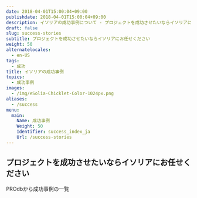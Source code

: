 ```yaml
---
date: 2018-04-01T15:00:04+09:00
publishdate: 2018-04-01T15:00:04+09:00
description: イソリアの成功事例について - プロジェクトを成功させたいならイソリアにお任せください
draft: false
slug: success-stories
subtitle: プロジェクトを成功させたいならイソリアにお任せください
weight: 50
alternatelocales:
  - en-US
tags:
  - 成功
title: イソリアの成功事例
topics:
  - 成功事例
images:
  - /img/eSolia-Chicklet-Color-1024px.png
aliases:
  - /success
menu:
  main:
    Name: 成功事例
    Weight: 50
    Identifier: success_index_ja
    Url: /success-stories
---
```


## プロジェクトを成功させたいならイソリアにお任せください

PROdbから成功事例の一覧
